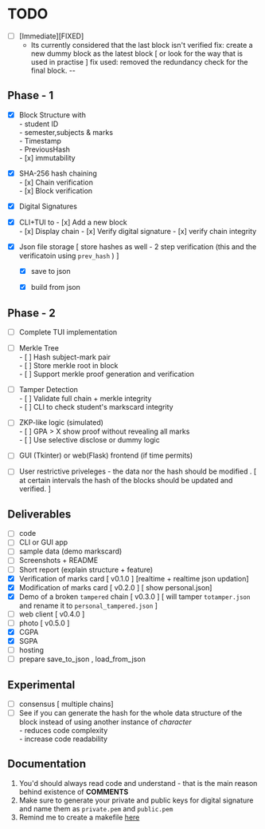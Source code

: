 # TODO 

- [ ] [Immediate][FIXED]
  - Its currently considered that the last block isn't verified 
  fix: create a new dummy block as the latest block [ or look for the way that is used in practise ]
  fix used: removed the redundancy check for the final block.
--  

## Phase - 1 
- [x] Block Structure with   
      - student ID   
      - semester,subjects & marks  
      - Timestamp  
      - PreviousHash  
      - [x] immutability

- [x] SHA-256 hash chaining   
      - [x] Chain verification   
      - [x] Block verification  

- [x] Digital Signatures

- [x] CLI+TUI to
      - [x] Add a new block   
      - [x] Display chain
      - [x] Verify digital signature
      - [x] verify chain integrity  

- [x] Json file storage  [ store hashes as well - 2 step verification (this and the verificatoin using ```prev_hash``` ) ]  
     - [x] save to json
     - [x] build from json


## Phase - 2 

- [ ] Complete TUI implementation

- [ ] Merkle Tree  
      - [ ] Hash subject-mark pair  
      - [ ] Store merkle root in block   
      - [ ] Support merkle proof generation and verification   
      
- [ ] Tamper Detection   
      - [ ] Validate full chain + merkle integrity  
      - [ ] CLI to check student's markscard integrity  

- [ ] ZKP-like logic (simulated)  
      - [ ] GPA > X show proof without revealing all marks   
      - [ ] Use selective disclose or dummy logic   

- [ ] GUI (Tkinter) or web(Flask) frontend (if time permits)   

- [ ] User restrictive priveleges - the data nor the hash should be modified . [ at certain intervals the hash of the blocks should be updated and verified. ]  


## Deliverables 

- [ ] code 
- [ ] CLI or GUI app  
- [ ] sample data (demo markscard)  
- [ ] Screenshots + README  
- [ ] Short report (explain structure + feature)  
- [x] Verification of marks card [ v0.1.0 ] [realtime + realtime json updation]
- [x] Modification of marks card   [ v0.2.0 ] [ show personal.json]
- [x] Demo of a broken `tampered` chain [ v0.3.0 ] [ will tamper `totamper.json` and rename it to `personal_tampered.json` ]
- [ ] web client                 [ v0.4.0 ]
- [ ] photo                      [ v0.5.0 ]
- [x] CGPA
- [X] SGPA
- [ ] hosting 
- [ ] prepare save_to_json , load_from_json

## Experimental 

- [ ] consensus  [ multiple chains]  
- [ ] See if you can generate the hash for the whole data structure of the block instead of using another instance of *character*  
      - reduces code complexity    
      - increase code readability  

## Documentation
1. You'd should always read code and understand - that is the main reason behind existence of **COMMENTS**
2. Make sure to generate your private and public keys for digital signature and name them as ```private.pem``` and ```public.pem```
3. Remind me to create a makefile [here](instagram.com/ksurajsingh_13)
